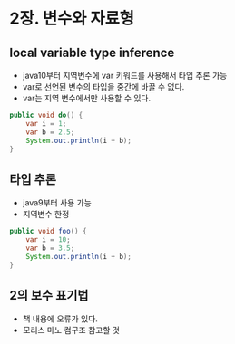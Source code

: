 # 2장. 변수와 자료형

## local variable type inference

- java10부터 지역변수에 var 키워드를 사용해서 타입 추론 가능
- var로 선언된 변수의 타입을 중간에 바꿀 수 없다.
- var는 지역 변수에서만 사용할 수 있다.

```java
public void do() {
    var i = 1;
    var b = 2.5;
    System.out.println(i + b);
}
```

## 타입 추론

- java9부터 사용 가능
- 지역변수 한정

```java
public void foo() {
    var i = 10;
    var b = 3.5;
    System.out.println(i + b);
}
```

## 2의 보수 표기법

- 책 내용에 오류가 있다.
- 모리스 마노 컴구조 참고할 것

